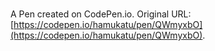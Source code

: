 # 

A Pen created on CodePen.io. Original URL: [https://codepen.io/hamukatu/pen/QWmyxbO](https://codepen.io/hamukatu/pen/QWmyxbO).
